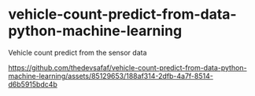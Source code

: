 # vehicle-count-predict-from-data-python-machine-learning
Vehicle count predict from the sensor data


https://github.com/thedevsafaf/vehicle-count-predict-from-data-python-machine-learning/assets/85129653/188af314-2dfb-4a7f-8514-d6b5915bdc4b
